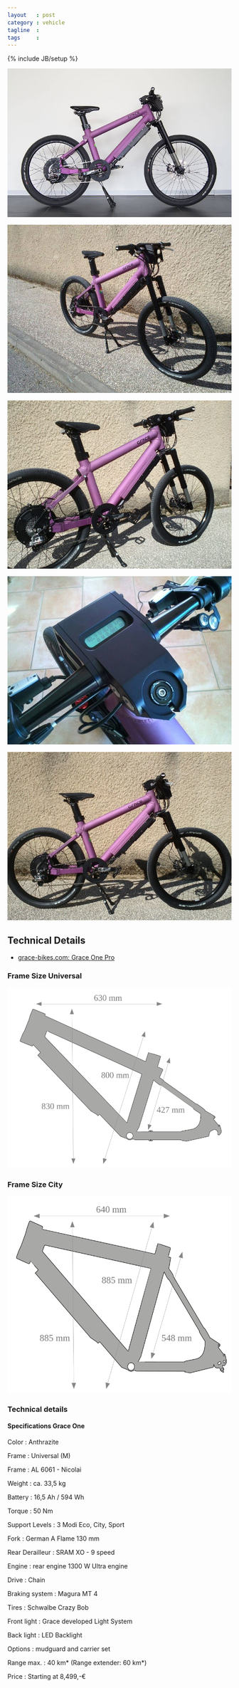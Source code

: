 ```yaml
---
layout   : post
category : vehicle
tagline  : 
tags     : 
---
```

{% include JB/setup %}

![grace one pro side 2](/assets/images/photographs/grace-one-pro-side-2.jpg)

![grace one pro front](/assets/images/photographs/grace-one-pro-front.jpg)

![grace one pro rear](/assets/images/photographs/grace-one-pro-rear.jpg)

![grace one pro display](/assets/images/photographs/grace-one-pro-display.jpg)

![grace one pro side](/assets/images/photographs/grace-one-pro-side.jpg)

## Technical Details

- [grace-bikes.com: Grace One Pro](http://www.grace-bikes.com/en/bikes/one-pro)

### Frame Size Universal

![grace one universal](/assets/images/diagrams/grace-one-universal.svg)

### Frame Size City

![grace one city](/assets/images/diagrams/grace-one-city.svg)

### Technical details

#### Specifications Grace One

Color
:   Anthrazite

Frame
:   Universal (M)

Frame
:   AL 6061 - Nicolai

Weight
:   ca. 33,5 kg

Battery
:   16,5 Ah / 594 Wh

Torque
:   50 Nm

Support Levels
:   3 Modi Eco, City, Sport

Fork
:   German A Flame 130 mm

Rear Derailleur
:   SRAM XO - 9 speed

Engine
:   rear engine 1300 W Ultra engine

Drive
:   Chain

Braking system
:   Magura MT 4

Tires
:   Schwalbe Crazy Bob

Front light
:   Grace developed Light System

Back light
:   LED Backlight

Options
:   mudguard and carrier set

Range max.
:   40 km* (Range extender: 60 km*)

Price
:   Starting at 8,499,-€
